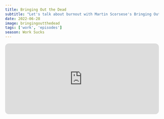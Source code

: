 ```yaml
---
title: Bringing Out the Dead
subtitle: "Let's talk about burnout with Martin Scorsese's Bringing Out the Dead. We compare it to other Scorsese films and it gives us a chance to talk about Marty. Essential workers, appreciation weeks and compassion are all discussed. Finally, Rob's Toilet Story."
date: 2022-06-28
image: bringingoutthedead
tags: ['work', 'episodes']
season: Work Sucks
---
```

<iframe style="border-radius:12px" src="https://open.spotify.com/embed/episode/5W1bqFrfedQtHWkMvu1asc?utm_source=generator" width="100%" height="232" frameBorder="0" allowfullscreen="" allow="autoplay; clipboard-write; encrypted-media; fullscreen; picture-in-picture"></iframe>